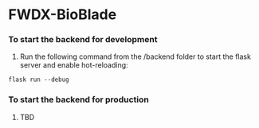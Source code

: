 # FWDX-BioBlade

### To start the backend for development
1) Run the following command from the /backend folder to start the flask server and enable hot-reloading:

```
flask run --debug
```

### To start the backend for production
1) TBD
